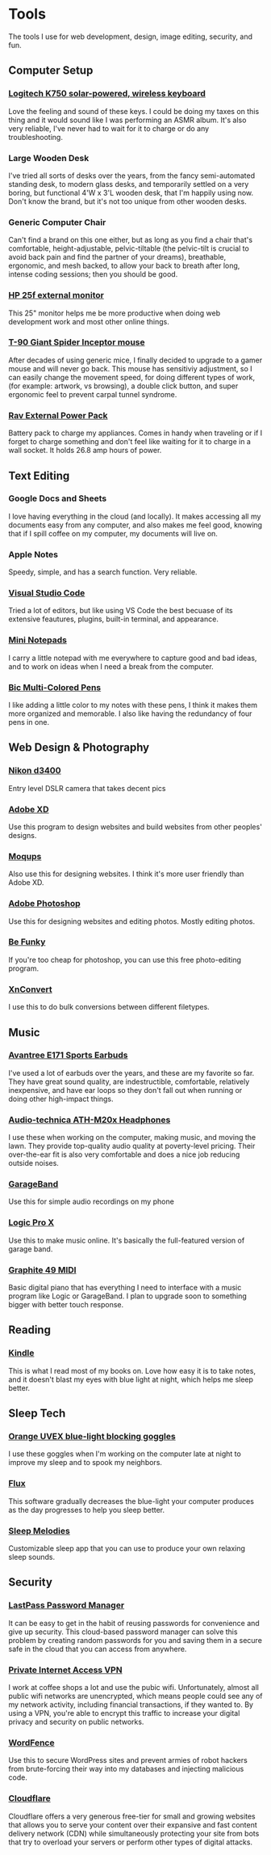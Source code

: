# Tools
The tools I use for web development, design, image editing, security, and fun.

**Computer Setup**
------------------

### [Logitech K750 solar-powered, wireless keyboard](https://www.logitech.com/en-us/product/wireless-solar-keyboard-k750-mac)

Love the feeling and sound of these keys. I could be doing my taxes on this thing and it would sound like I was performing an ASMR album. It's also very reliable, I've never had to wait for it to charge or do any troubleshooting.

### Large Wooden Desk 

I've tried all sorts of desks over the years, from the fancy semi-automated standing desk, to modern glass desks, and temporarily settled on a very boring, but functional 4'W x 3'L wooden desk, that I'm happily using now.  Don't know the brand, but it's not too unique from other wooden desks. 

### Generic Computer Chair

Can't find a brand on this one either, but as long as you find a chair that's comfortable, height-adjustable, pelvic-tiltable (the pelvic-tilt is crucial to avoid back pain and find the partner of your dreams), breathable, ergonomic, and mesh backed, to allow your back to breath after long, intense coding sessions; then you should be good. 

### [HP 25f external monitor](https://www.bestbuy.com/site/hp-25f-25-ips-led-fhd-freesync-monitor-natural-silver/6219204.p?skuId=6219204)

This 25" monitor helps me be more productive when doing web development work and most other online things. 

### [T-90 Giant Spider Inceptor mouse](https://www.amazon.com/Zelotes-T90-Professional-Precision-Breathing/dp/B017VTN6Q2)

After decades of using generic mice, I finally decided to upgrade to a gamer mouse and will never go back. This mouse has sensitiviy adjustment, so I can easily change the movement speed, for doing different types of work, (for example: artwork, vs browsing), a double click button, and super ergonomic feel to prevent carpal tunnel syndrome.

### [Rav External Power Pack](https://www.amazon.com/RAVPower-Portable-Charger-26800mAh-External/dp/B012NIQG5E)

Battery pack to charge my appliances. Comes in handy when traveling or if I forget to charge something and don't feel like waiting for it to charge in a wall socket. It holds 26.8 amp hours of power.


**Text Editing**
----------------

### Google Docs and Sheets

I love having everything in the cloud (and locally). It makes accessing all my documents easy from any computer, and also makes me feel good, knowing that if I spill coffee on my computer, my documents will live on.

### Apple Notes

Speedy, simple, and has a search function. Very reliable.

### [Visual Studio Code](https://code.visualstudio.com/)

Tried a lot of editors, but like using VS Code the best becuase of its extensive feautures, plugins, built-in terminal, and appearance.

### [Mini Notepads](https://www.amazon.com/Staples-Bound-Memo-Books-11491/dp/B00WKZ3Y88?ref_=fsclp_pl_dp_1)

I carry a little notepad with me everywhere to capture good and bad ideas, and to work on ideas when I need a break from the computer.

### [Bic Multi-Colored Pens](https://www.amazon.com/BIC-4-Color-Ballpoint-Assorted-3-Count/dp/B002JFR8Q8)

I like adding a little color to my notes with these pens, I think it makes them more organized and memorable. I also like having the redundancy of four pens in one. 

**Web Design & Photography**
--------------

### [Nikon d3400](https://www.nikonusa.com/en/nikon-products/product/dslr-cameras/d3400.html)

Entry level DSLR camera that takes decent pics

### [Adobe XD](https://www.adobe.com/products/xd.html)

Use this program to design websites and build websites from other peoples' designs.

### [Moqups](https://moqups.com/)

Also use this for designing websites. I think it's more user friendly than Adobe XD.

### [Adobe Photoshop](https://www.adobe.com/products/photoshop.html)

Use this for designing websites and editing photos. Mostly editing photos.

### [Be Funky](https://www.befunky.com/)

If you're too cheap for photoshop, you can use this free photo-editing program.

### [XnConvert](https://www.xnview.com/en/xnconvert/)

I use this to do bulk conversions between different filetypes.

**Music**
---------

### [Avantree E171 Sports Earbuds](https://avantree.com/e171-over-the-ear-earbuds)

I've used a lot of earbuds over the years, and these are my favorite so far. They have great sound quality, are indestructible, comfortable, relatively inexpensive, and have ear loops so they don't fall out when running or doing other high-impact things.

### [Audio-technica ATH-M20x Headphones](https://www.audio-technica.com/cms/headphones/2d52765b7d84656c/index.html)

I use these when working on the computer, making music, and moving the lawn. They provide top-quality audio quality at poverty-level pricing. Their over-the-ear fit is also very comfortable and does a nice job reducing outside noises.

### [GarageBand](https://www.apple.com/mac/garageband/)

Use this for simple audio recordings on my phone

### [Logic Pro X](https://www.apple.com/logic-pro/)

Use this to make music online. It's basically the full-featured version of garage band.

### [Graphite 49 MIDI](http://www.samsontech.com/samson/products/usb-midi/keyboard-controllers/graphite49/)

Basic digital piano that has everything I need to interface with a music program like Logic or GarageBand. I plan to upgrade soon to something bigger with better touch response.

**Reading**
--------------

### [Kindle](https://www.amazon.com/Kindle-Now-with-Built-in-Front-Light/dp/B07978J597)

This is what I read most of my books on. Love how easy it is to take notes, and it doesn't blast my eyes with blue light at night, which helps me sleep better.

**Sleep Tech**
--------------

### [Orange UVEX blue-light blocking goggles](https://www.amazon.com/Uvex-Blocking-Computer-SCT-Orange-S1933X/dp/B000USRG90#:~:text=Uvex%20Skyper%20Blue%20Light%20Blocking%20Computer%20Glasses%20feature%20an%20orange,inhibit%20vision%20problems%20like%20cataracts.)

I use these goggles when I'm working on the computer late at night to improve my sleep and to spook my neighbors.

### [Flux](https://justgetflux.com/)

This software gradually decreases the blue-light your computer produces as the day progresses to help you sleep better.

### [Sleep Melodies](https://www.relaxmelodies.com/)

Customizable sleep app that you can use to produce your own relaxing sleep sounds.

**Security**
------------

### [LastPass Password Manager](https://www.lastpass.com/)

It can be easy to get in the habit of reusing passwords for convenience and give up security. This cloud-based password manager can solve this problem by creating random passwords for you and saving them in a secure safe in the cloud that you can access from anywhere.

### [Private Internet Access VPN](https://www.privateinternetaccess.com/)

I work at coffee shops a lot and use the pubic wifi. Unfortunately, almost all public wifi networks are unencrypted, which means people could see any of my network activity, including financial transactions, if they wanted to. By using a VPN, you're able to encrypt this traffic to increase your digital privacy and security on public networks.

### [WordFence](https://wordpress.org/plugins/wordfence/)

Use this to secure WordPress sites and prevent armies of robot hackers from brute-forcing their way into my databases and injecting malicious code.

### [Cloudflare](https://www.cloudflare.com/?utm_expid=.AQMGpiI2QjmXS6qIoQiqFQ.0&utm_referrer=)

Cloudflare offers a very generous free-tier for small and growing websites that allows you to serve your content over their expansive and fast content delivery network (CDN) while simultaneously protecting your site from bots that try to overload your servers or perform other types of digital attacks.  
